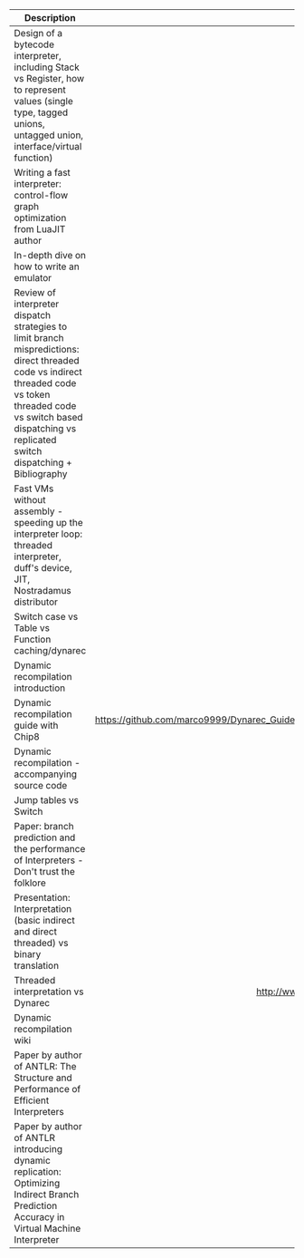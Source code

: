 
| Description   |      Link |
|---------------|----------:|
| Design of a bytecode interpreter, including Stack vs Register, how to represent values (single type, tagged unions, untagged union, interface/virtual function)      |  http://gameprogrammingpatterns.com/bytecode.html |
| Writing a fast interpreter: control-flow graph optimization from LuaJIT author| http://lua-users.org/lists/lua-l/2011-02/msg00742.html |
| In-depth dive on how to write an emulator | http://fms.komkon.org/EMUL8/HOWTO.html |
| Review of interpreter dispatch strategies to limit branch mispredictions: direct threaded code vs indirect threaded code vs token threaded code vs switch based dispatching vs replicated switch dispatching + Bibliography | http://realityforge.org/code/virtual-machines/2011/05/19/interpreters.html |
| Fast VMs without assembly - speeding up the interpreter loop: threaded interpreter, duff's device, JIT, Nostradamus distributor | http://www.emulators.com/docs/nx25_nostradamus.htm |
| Switch case vs Table vs Function caching/dynarec | http://ngemu.com/threads/switch-case-vs-function-table.137562/ |
| Dynamic recompilation introduction | http://ngemu.com/threads/dynamic-recompilation-an-introduction.20491/ |
| Dynamic recompilation guide with Chip8| https://github.com/marco9999/Dynarec_Guide/blob/master/Introduction%20to%20Dynamic%20Recompilation%20in%20Emulation.pdf |
| Dynamic recompilation - accompanying source code | https://github.com/marco9999/Super8_jitcore/ |
| Jump tables vs Switch | http://www.cipht.net/2017/10/03/are-jump-tables-always-fastest.html |
| Paper: branch prediction and the performance of Interpreters - Don't trust the folklore | https://hal.inria.fr/hal-01100647/document|
| Presentation: Interpretation (basic indirect and direct threaded) vs binary translation | http://www.ittc.ku.edu/~kulkarni/teaching/EECS768/slides/chapter2.pdf |
| Threaded interpretation vs Dynarec | http://www.emutalk.net/threads/55275-Threaded-interpretation-vs-Dynamic-Binary-Translation |
| Dynamic recompilation wiki | http://emulation.gametechwiki.com/index.php/Dynamic_recompilation |
| Paper by author of ANTLR: The Structure and Performance of Efficient Interpreters | https://www.jilp.org/vol5/v5paper12.pdf |
| Paper by author of ANTLR introducing dynamic replication: Optimizing Indirect Branch Prediction Accuracy in Virtual Machine Interpreter | https://www.scss.tcd.ie/David.Gregg/papers/toplas05.pdf |
